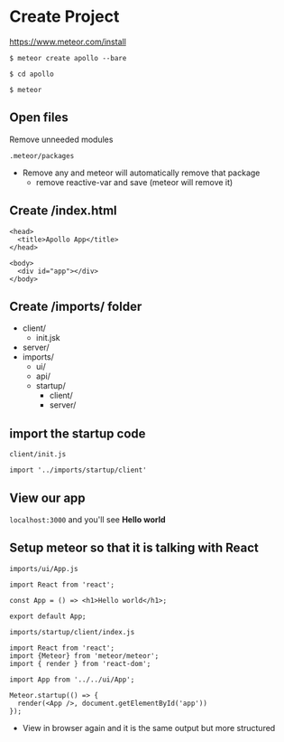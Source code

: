 # Create Project
https://www.meteor.com/install

`$ meteor create apollo --bare`

`$ cd apollo`

`$ meteor`

## Open files
Remove unneeded modules

`.meteor/packages`

* Remove any and meteor will automatically remove that package
    - remove reactive-var and save (meteor will remove it)

## Create /index.html

```
<head>
  <title>Apollo App</title>
</head>

<body>
  <div id="app"></div>
</body>
```

## Create /imports/ folder
* client/
    - init.jsk
* server/
* imports/
    - ui/
    - api/
    - startup/
        + client/
        + server/

## import the startup code
`client/init.js`

```
import '../imports/startup/client'
```

## View our app
`localhost:3000` and you'll see **Hello world**

## Setup meteor so that it is talking with React
`imports/ui/App.js`

```
import React from 'react';

const App = () => <h1>Hello world</h1>;

export default App;
```

`imports/startup/client/index.js`

```
import React from 'react';
import {Meteor} from 'meteor/meteor';
import { render } from 'react-dom';

import App from '../../ui/App';

Meteor.startup(() => {
  render(<App />, document.getElementById('app'))
});
```

* View in browser again and it is the same output but more structured

